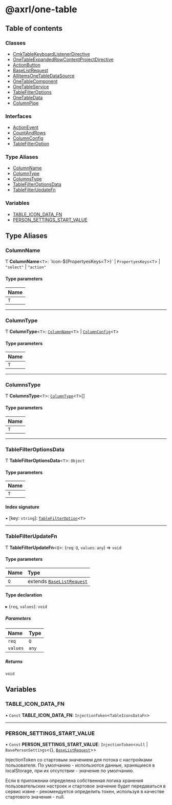 # @axrl/one-table

## Table of contents

### Classes

- [CmkTableKeyboardListenerDirective](classes/CmkTableKeyboardListenerDirective.md)
- [OneTableExpandedRowContentProjectDirective](classes/OneTableExpandedRowContentProjectDirective.md)
- [ActionButton](classes/ActionButton.md)
- [BaseListRequest](classes/BaseListRequest.md)
- [AllItemsOneTableDataSource](classes/AllItemsOneTableDataSource.md)
- [OneTableComponent](classes/OneTableComponent.md)
- [OneTableService](classes/OneTableService.md)
- [TableFilterOptions](classes/TableFilterOptions.md)
- [OneTableData](classes/OneTableData.md)
- [ColumnPipe](classes/ColumnPipe.md)

### Interfaces

- [ActionEvent](interfaces/ActionEvent.md)
- [CountAndRows](interfaces/CountAndRows.md)
- [ColumnConfig](interfaces/ColumnConfig.md)
- [TableFilterOption](interfaces/TableFilterOption.md)

### Type Aliases

- [ColumnName](README.md#columnname)
- [ColumnType](README.md#columntype)
- [ColumnsType](README.md#columnstype)
- [TableFilterOptionsData](README.md#tablefilteroptionsdata)
- [TableFilterUpdateFn](README.md#tablefilterupdatefn)

### Variables

- [TABLE\_ICON\_DATA\_FN](README.md#table_icon_data_fn)
- [PERSON\_SETTINGS\_START\_VALUE](README.md#person_settings_start_value)

## Type Aliases

### ColumnName

Ƭ **ColumnName**<`T`\>: \`Icon-${PropertyesKeys<T\>}\` \| `PropertyesKeys`<`T`\> \| ``"select"`` \| ``"action"``

#### Type parameters

| Name |
| :------ |
| `T` |

___

### ColumnType

Ƭ **ColumnType**<`T`\>: [`ColumnName`](README.md#columnname)<`T`\> \| [`ColumnConfig`](interfaces/ColumnConfig.md)<`T`\>

#### Type parameters

| Name |
| :------ |
| `T` |

___

### ColumnsType

Ƭ **ColumnsType**<`T`\>: [`ColumnType`](README.md#columntype)<`T`\>[]

#### Type parameters

| Name |
| :------ |
| `T` |

___

### TableFilterOptionsData

Ƭ **TableFilterOptionsData**<`T`\>: `Object`

#### Type parameters

| Name |
| :------ |
| `T` |

#### Index signature

▪ [key: `string`]: [`TableFilterOption`](interfaces/TableFilterOption.md)<`T`\>

___

### TableFilterUpdateFn

Ƭ **TableFilterUpdateFn**<`Q`\>: (`req`: `Q`, `values`: `any`) => `void`

#### Type parameters

| Name | Type |
| :------ | :------ |
| `Q` | extends [`BaseListRequest`](classes/BaseListRequest.md) |

#### Type declaration

▸ (`req`, `values`): `void`

##### Parameters

| Name | Type |
| :------ | :------ |
| `req` | `Q` |
| `values` | `any` |

##### Returns

`void`

## Variables

### TABLE\_ICON\_DATA\_FN

• `Const` **TABLE\_ICON\_DATA\_FN**: `InjectionToken`<`TableIconsDataFn`\>

___

### PERSON\_SETTINGS\_START\_VALUE

• `Const` **PERSON\_SETTINGS\_START\_VALUE**: `InjectionToken`<``null`` \| `BasePersonSettings`<{}, [`BaseListRequest`](classes/BaseListRequest.md)\>\>

InjectionToken со стартовым значением для потока с настройками пользователя.
По умолчанию - использются данные, хранящиеся в localStorage, при их отсутствии - значение по умолчанию.

Если в приложении определена собственная логика хранения пользовательских настроек и стартовое значение 
будет передаваться в сервис извне - рекомендуется определить токен, используя в качестве стартового значения - null.
